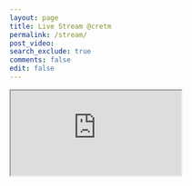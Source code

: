 ```yaml
---
layout: page
title: Live Stream @cretm
permalink: /stream/
post_video:
search_exclude: true
comments: false
edit: false
---
```


<!-- <div class="embed-responsive embed-responsive-16by9">
  <iframe src="https://www.youtube.com/embed/ljRDkQVOlqU" frameborder="0" allow="accelerometer; autoplay; encrypted-media; gyroscope; picture-in-picture" allowfullscreen></iframe>
</div> -->

<!-- <video id="stream" class="video-js vjs-fluid vjs-default-skin" controls preload="none" data-setup='{"fluid": true}'>
  <source src="https://vjs.zencdn.net/v/oceans.mp4" type='video/mp4'>
</video> -->

<!-- <video id="stream" class="video-js vjs-fluid vjs-default-skin vjs-16-9 vjs-big-play-centered"
  controls preload="none" data-setup='{"fluid": true}'
  poster='http://content.bitsontherun.com/thumbs/3XnJSIm4-480.jpg' data-setup='{}'>
  <source src="https://vjs.zencdn.net/v/oceans.mp4" type='video/mp4'>
</video> -->
  <!-- <source src="https://fra-cdn.livepeer.com/hls/z8kdh258fwnopq14/index.m3u8" type="application/x-mpegURL"> -->

<!-- <link href="https://unpkg.com/video.js/dist/video-js.css" rel="stylesheet">
<script src="https://unpkg.com/video.js/dist/video.js"></script>
<script src="https://unpkg.com/videojs-contrib-hls/dist/videojs-contrib-hls.js"></script>

<script>
  var player = videojs('stream');
  player.play();
</script> -->

<link rel="stylesheet" href="https://cdn.plyr.io/3.6.2/plyr.css" />
<script src="https://cdn.plyr.io/3.6.2/plyr.js"></script>

<!-- <video preload="none" id="player" autoplay controls crossorigin></video> -->
<!-- <video id="player" playsinline controls data-poster="http://content.bitsontherun.com/thumbs/3XnJSIm4-480.jpg"></video> -->

<style>
  #player {
  --plyr-color-main: #5a74ca;
  }
  .plyr--video.plyr--stopped .plyr__controls { display: none; }
  /*.plyr--video.plyr--paused .plyr__controls { display: none; }*/
  /*.plyr--video .plyr__controls { display: none }*/
</style>

<div class="plyr__video-embed" id="player">
  <iframe
    src="https://www.youtube.com/embed/bTqVqk7FSmY?origin=https://plyr.io&amp;iv_load_policy=3&amp;modestbranding=1&amp;playsinline=1&amp;showinfo=0&amp;rel=0&amp;enablejsapi=1"
    allowfullscreen
    allowtransparency
    allow="autoplay"
  ></iframe>
</div>

<script>
const player = new Plyr('#player');
</script>
